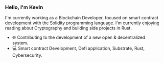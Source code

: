 ### Hello, I'm Kevin 

I'm currently working as a Blockchain Developer, focused on smart contract development with the Solidity programming language. I'm currently enjoying reading about Cryptography and building side projects in Rust.

- 🌐 Contributing to the development of a new open & decentralized system.
- 💻 Smart contract Development, Defi application, Substrate, Rust, Cybersecurity.

